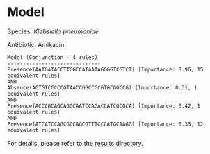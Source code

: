 
# Model

Species: *Klebsiella pneumoniae*

Antibiotic: Amikacin

```
Model (Conjunction - 4 rules):
------------------------------
Presence(AATGATACCTTCGCCATAATAGGGGTCGTCT) [Importance: 0.96, 15 equivalent rules]
AND
Absence(AGTGTCCCCCGTAACCGGCCGCGTGCGGCCG) [Importance: 0.31, 1 equivalent rules]
AND
Presence(ACCCGCAGCAGGCAATCCAGACCATCGCGCA) [Importance: 0.42, 1 equivalent rules]
AND
Presence(ATCATCCAGCGCCAGCGTTTCCCATGCAAGG) [Importance: 0.35, 12 equivalent rules]

```

For details, please refer to the [results directory](../../../../../results/scm_b/klebsiella%20pneumoniae/amikacin/repeat_2/).

